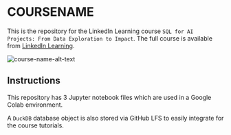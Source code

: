 # COURSENAME

This is the repository for the LinkedIn Learning course `SQL for AI Projects: From Data Exploration to Impact`. The full course is available from [LinkedIn Learning][lil-course-url].

![course-name-alt-text][lil-thumbnail-url]

## Instructions

This repository has 3 Jupyter notebook files which are used in a Google Colab environment.

A `DuckDB` database object is also stored via GitHub LFS to easily integrate for the course tutorials.

[0]: # "Replace these placeholder URLs with actual course URLs"
[lil-course-url]: https://www.linkedin.com/learning/
[lil-thumbnail-url]: http://
